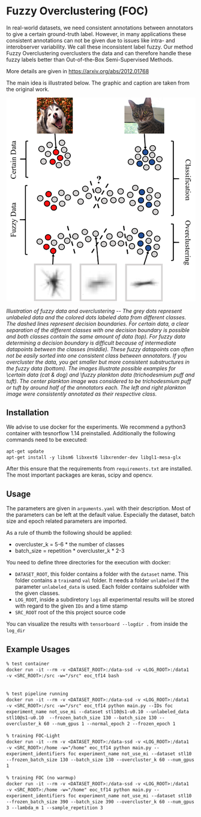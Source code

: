 # Fuzzy Overclustering (FOC)

In real-world datasets, we need consistent annotations between annotators to give a certain ground-truth label.
However, in many applications these consistent annotations can not be given due to issues like intra- and interobserver variability.
We call these inconsistent label fuzzy.
Our method Fuzzy Overclustering overclusters the data and can therefore handle these fuzzy labels better than Out-of-the-Box Semi-Supervised Methods.

More details are given in https://arxiv.org/abs/2012.01768

The main idea is illustrated below. The graphic and caption are taken from the original work.

![main idea of paper](./images/ideav2.png)


_Illustration of fuzzy data and overclustering -- 
The grey dots represent unlabeled data and the colored dots labeled data from different classes.
The dashed lines represent decision boundaries.
For certain data, a clear separation of the different classes with one decision boundary is possible and both classes contain the same amount of data (top).
For fuzzy data determining a decision boundary is difficult because of intermediate datapoints between the classes (middle).
These fuzzy datapoints  can often not be easily sorted into one consistent class between annotators.
If you overcluster the data, you get smaller but more consistent substructures in the fuzzy data (bottom).
The images illustrate possible examples for \certain data (cat \& dog) and \fuzzy plankton data (trichodesmium puff and tuft).
The center plankton image was considered to be trichodesmium puff or tuft by around half of the annotators each.
The left and right plankton image were consistently annotated as their respective class._

## Installation

We advise to use docker for the experiments.
We recommend a python3 container with tesnorflow 1.14 preinstalled. 
Additionally the following commands need to be executed:

    apt-get update
    apt-get install -y libsm6 libxext6 libxrender-dev libgl1-mesa-glx


After this ensure that the requirements from `requirements.txt` are installed. 
The most important packages are keras, scipy and opencv.
 
## Usage

The parameters are given in `arguments.yaml` with their description.
Most of the parameters can be left at the default value. 
Especially the dataset, batch size and epoch related parameters are imported.

As a rule of thumb the following should be applied:
 - overcluster_k = 5-6 * the number of classes
 - batch_size = repetition * overcluster_k * 2-3
 
You need to define three directories for the execution with docker:
- `DATASET_ROOT`, this folder contains a folder with the `dataset` name. This folder contains a `train`and `val` folder. It needs a folder `unlabeled` if the parameter `unlabeled_data` is used. Each folder contains subfolder with the given classes.
- `LOG_ROOT`, inside a subdiretory `logs` all experimental results will be stored with regard to the given `IDs` and a time stamp
- `SRC_ROOT` root of the this project source code


You can visualize the results with `tensorboard --logdir .` from inside the `log_dir`



## Example Usages


    % test container
    docker run -it --rm -v <DATASET_ROOT>:/data-ssd -v <LOG_ROOT>:/data1   -v <SRC_ROOT>:/src -w="/src" eoc_tf14 bash


    % test pipeline running
    docker run -it --rm -v <DATASET_ROOT>:/data-ssd -v <LOG_ROOT>:/data1   -v <SRC_ROOT>:/src -w="/src" eoc_tf14 python main.py --IDs foc experiment_name not_use_mi --dataset stl10@s1-u0.10 --unlabeled_data stl10@s1-u0.10  --frozen_batch_size 130 --batch_size 130 --overcluster_k 60 --num_gpus 1 --normal_epoch 2 --frozen_epoch 1

    % training FOC-Light
    docker run -it --rm -v <DATASET_ROOT>:/data-ssd -v <LOG_ROOT>:/data1   -v <SRC_ROOT>:/home -w="/home" eoc_tf14 python main.py --experiment_identifiers foc experiment_name not_use_mi --dataset stl10  --frozen_batch_size 130 --batch_size 130 --overcluster_k 60 --num_gpus 1
    
    % training FOC (no warmup)
    docker run -it --rm -v <DATASET_ROOT>:/data-ssd -v <LOG_ROOT>:/data1   -v <SRC_ROOT>:/home -w="/home" eoc_tf14 python main.py --experiment_identifiers foc experiment_name not_use_mi --dataset stl10  --frozen_batch_size 390 --batch_size 390 --overcluster_k 60 --num_gpus 3 --lambda_m 1 --sample_repetition 3
    





